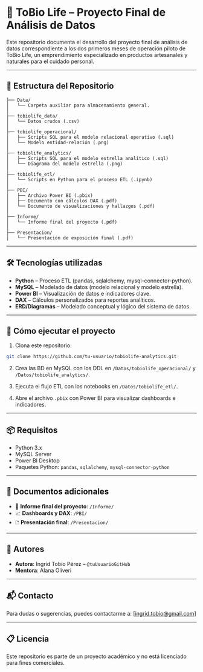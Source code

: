 # 📼 ToBio Life – Proyecto Final de Análisis de Datos

Este repositorio documenta el desarrollo del proyecto final de análisis de datos correspondiente a los dos primeros meses de operación piloto de ToBio Life, un emprendimiento especializado en productos artesanales y naturales para el cuidado personal.

---

## 📁 Estructura del Repositorio

```
├── Data/
│   └── Carpeta auxiliar para almacenamiento general.
│
├── tobiolife_data/
│   └── Datos crudos (.csv)
│
├── tobiolife_operacional/
│   ├── Scripts SQL para el modelo relacional operativo (.sql)
│   └── Modelo entidad-relación (.png)
│
├── tobiolife_analytics/
│   ├── Scripts SQL para el modelo estrella analítico (.sql)
│   └── Diagrama del modelo estrella (.png)
│
├── tobiolife_etl/
│   └── Scripts en Python para el proceso ETL (.ipynb)
│
├── PBI/
│   ├── Archivo Power BI (.pbix)
│   ├── Documento con cálculos DAX (.pdf)
│   └── Documento de visualizaciones y hallazgos (.pdf)
│
├── Informe/
│   └── Informe final del proyecto (.pdf)
│
├── Presentacion/
│   └── Presentación de exposición final (.pdf)
```

---

## 🛠️ Tecnologías utilizadas

- **Python** – Proceso ETL (pandas, sqlalchemy, mysql-connector-python).
- **MySQL** – Modelado de datos (modelo relacional y modelo estrella).
- **Power BI** – Visualización de datos e indicadores clave.
- **DAX** – Cálculos personalizados para reportes analíticos.
- **ERD/Diagramas** – Modelado conceptual y lógico del sistema de datos.

---

## 🚀 Cómo ejecutar el proyecto

1. Clona este repositorio:

```bash
git clone https://github.com/tu-usuario/tobiolife-analytics.git
```

2. Crea las BD en MySQL con los DDL en `/Datos/tobiolife_operacional/` y `/Datos/tobiolife_analytics/`.

3. Ejecuta el flujo ETL con los notebooks en `/Datos/tobiolife_etl/`.

4. Abre el archivo `.pbix` con Power BI para visualizar dashboards e indicadores.

---

## 📦 Requisitos

- Python 3.x
- MySQL Server
- Power BI Desktop
- Paquetes Python: `pandas`, `sqlalchemy`, `mysql-connector-python`

---

## 📄 Documentos adicionales

- 📘 **Informe final del proyecto**: `/Informe/`
- 📈 **Dashboards y DAX**: `/PBI/`
- 🗅️ **Presentación final**: `/Presentacion/`

---

## 👥 Autores

- **Autora**: Ingrid Tobío Pérez – `@tuUsuarioGitHub`
- **Mentora**: Alana Oliveri

---

## 📬 Contacto

Para dudas o sugerencias, puedes contactarme a: [ingrid.tobio@gmail.com]

---

## 📋 Licencia

Este repositorio es parte de un proyecto académico y no está licenciado para fines comerciales.
